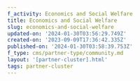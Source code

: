 ```yaml
---
f_activity: Economics and Social Welfare
title: Economics and Social Welfare
slug: economics-and-social-welfare
updated-on: '2024-01-30T03:56:29.749Z'
created-on: '2023-09-09T17:36:42.335Z'
published-on: '2024-01-30T03:58:39.753Z'
f_type: cms/partner-type/community.md
layout: '[partner-cluster].html'
tags: partner-cluster
---
```



